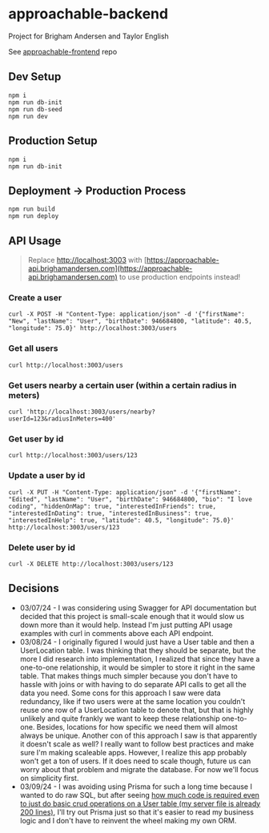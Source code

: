 # approachable-backend

Project for Brigham Andersen and Taylor English

See [approachable-frontend](https://github.com/janksmap/approachable-frontend) repo

## Dev Setup

```
npm i
npm run db-init
npm run db-seed
npm run dev
```

## Production Setup

```
npm i
npm run db-init
```

## Deployment -> Production Process

```
npm run build
npm run deploy
```

## API Usage

> Replace [http://localhost:3003](http://localhost:3003) with [https://approachable-api.brighamandersen.com](https://approachable-api.brighamandersen.com) to use production endpoints instead!

### Create a user

```
curl -X POST -H "Content-Type: application/json" -d '{"firstName": "New", "lastName": "User", "birthDate": 946684800, "latitude": 40.5, "longitude": 75.0}' http://localhost:3003/users
```

### Get all users

```
curl http://localhost:3003/users
```

### Get users nearby a certain user (within a certain radius in meters)

```
curl 'http://localhost:3003/users/nearby?userId=123&radiusInMeters=400'
```

### Get user by id

```
curl http://localhost:3003/users/123
```

### Update a user by id

```
curl -X PUT -H "Content-Type: application/json" -d '{"firstName": "Edited", "lastName": "User", "birthDate": 946684800, "bio": "I love coding", "hiddenOnMap": true, "interestedInFriends": true, "interestedInDating": true, "interestedInBusiness": true, "interestedInHelp": true, "latitude": 40.5, "longitude": 75.0}' http://localhost:3003/users/123
```

### Delete user by id

```
curl -X DELETE http://localhost:3003/users/123
```

## Decisions

- 03/07/24 - I was considering using Swagger for API documentation but decided that this project is small-scale enough that it would slow us down more than it would help. Instead I'm just putting API usage examples with curl in comments above each API endpoint.
- 03/08/24 - I originally figured I would just have a User table and then a UserLocation table. I was thinking that they should be separate, but the more I did research into implementation, I realized that since they have a one-to-one relationship, it would be simpler to store it right in the same table. That makes things much simpler because you don't have to hassle with joins or with having to do separate API calls to get all the data you need. Some cons for this approach I saw were data redundancy, like if two users were at the same location you couldn't reuse one row of a UserLocation table to denote that, but that is highly unlikely and quite frankly we want to keep these relationship one-to-one. Besides, locations for how specific we need them will almost always be unique. Another con of this approach I saw is that apparently it doesn't scale as well? I really want to follow best practices and make sure I'm making scaleable apps. However, I realize this app probably won't get a ton of users. If it does need to scale though, future us can worry about that problem and migrate the database. For now we'll focus on simplicity first.
- 03/09/24 - I was avoiding using Prisma for such a long time because I wanted to do raw SQL, but after seeing [how much code is required even to just do basic crud operations on a User table (my server file is already 200 lines)](https://github.com/brighambandersen/approachable-backend/blob/12d5e945ab1b015efc96b47ed86a3adf98452704/src/server.ts#L126), I'll try out Prisma just so that it's easier to read my business logic and I don't have to reinvent the wheel making my own ORM.

